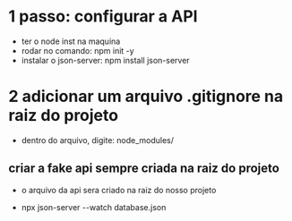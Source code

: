 # 1 passo: configurar a API
* ter o node inst na maquina
* rodar no comando: npm init -y
* instalar o json-server: npm install json-server

# 2 adicionar um arquivo .gitignore na raiz do projeto
* dentro do arquivo, digite:
node_modules/

## criar a fake api sempre criada na raiz do projeto
* o arquivo da api sera criado na raiz do nosso projeto

* npx json-server --watch database.json
